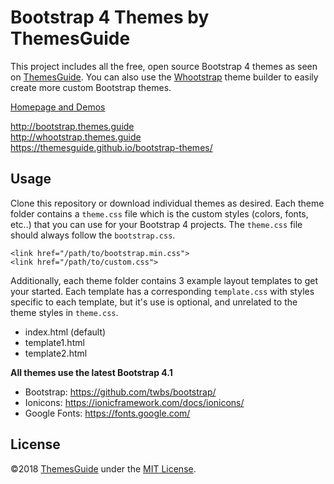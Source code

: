# Bootstrap 4 Themes by ThemesGuide

This project includes all the free, open source Bootstrap 4 themes as seen on [ThemesGuide](http://themes.guide).
You can also use the [Whootstrap](http://whootstrap.themes.guide) theme builder to easily 
create more custom Bootstrap themes. 

[Homepage and Demos](http://bootstrap.themes.guide)

<http://bootstrap.themes.guide><br>
<http://whootstrap.themes.guide><br>
<https://themesguide.github.io/bootstrap-themes/>

## Usage

Clone this repository or download individual themes as desired. Each theme folder contains a `theme.css` file which is the 
custom styles (colors, fonts, etc..) that you can use for your Bootstrap 4 projects. The `theme.css` file should always follow
the `bootstrap.css`.

```
<link href="/path/to/bootstrap.min.css">
<link href="/path/to/custom.css">

```

Additionally, each theme folder contains 3 example layout templates to get your started. Each template has a corresponding `template.css`
 with styles specific to each template, but it's use is optional, and unrelated to the theme styles in `theme.css`.

- index.html (default)
- template1.html
- template2.html

**All themes use the latest Bootstrap 4.1**

- Bootstrap: <https://github.com/twbs/bootstrap/>
- Ionicons: <https://ionicframework.com/docs/ionicons/>
- Google Fonts: <https://fonts.google.com/>

## License

©2018 [ThemesGuide](https://themesguide.com) under the [MIT License](https://opensource.org/licenses/MIT).